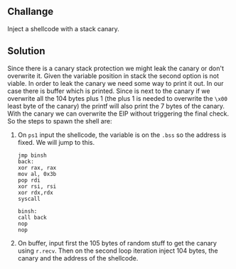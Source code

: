 ## Challange
Inject a shellcode with a stack canary.
## Solution
Since there is a canary stack protection we might leak the canary or don't overwrite it. Given the variable position in stack the second option is not viable.
In order to leak the canary we need some way to print it out. In our case there is buffer which is printed. Since is next to the canary if we overwrite all the 104 bytes plus 1 (the plus 1 is needed to overwrite the `\x00` least byte of the canary) the printf will also print the 7 bytes of the canary.
With the canary we can overwrite the EIP without triggering the final check. So the steps to spawn the shell are:
1. On `ps1` input the shellcode, the variable is on the `.bss` so the address is fixed. We will jump to this.
    ```assembly
    jmp binsh
    back:
    xor rax, rax
    mov al, 0x3b
    pop rdi
    xor rsi, rsi
    xor rdx,rdx
    syscall

    binsh:
    call back
    nop
    nop
    ```
2. On buffer, input first the 105 bytes of random stuff to get the canary using `r.recv`. Then on the second loop iteration inject 104 bytes, the canary and the address of the shellcode.


